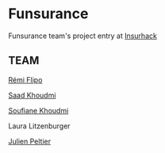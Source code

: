# Funsurance

Funsurance team's project entry at [Insurhack](https://www.zurich.de/de-de/insurhack)

## TEAM
[Rémi Flipo](https://www.linkedin.com/in/remiflipo/)

[Saad Khoudmi](https://www.linkedin.com/in/saadkhoudmi/)

[Soufiane Khoudmi](https://www.linkedin.com/in/soufiane-khoudmi-4b7a458b/)

Laura Litzenburger

[Julien Peltier](https://www.linkedin.com/in/julienpeltier/)
